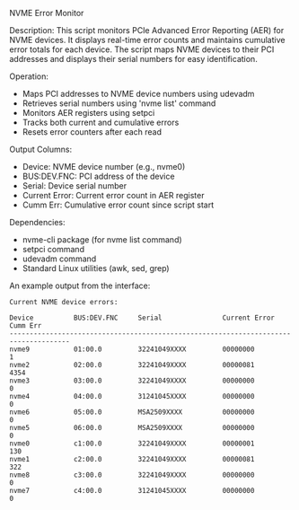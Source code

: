 NVME Error Monitor

Description:
   This script monitors PCIe Advanced Error Reporting (AER) for NVME devices.
   It displays real-time error counts and maintains cumulative error totals
   for each device. The script maps NVME devices to their PCI addresses and
   displays their serial numbers for easy identification.

 Operation:
   - Maps PCI addresses to NVME device numbers using udevadm
   - Retrieves serial numbers using 'nvme list' command
   - Monitors AER registers using setpci
   - Tracks both current and cumulative errors
   - Resets error counters after each read

 Output Columns:
   - Device:       NVME device number (e.g., nvme0)
   - BUS:DEV.FNC:  PCI address of the device
   - Serial:       Device serial number
   - Current Error: Current error count in AER register
   - Cumm Err:     Cumulative error count since script start

 Dependencies:
   - nvme-cli package (for nvme list command)
   - setpci command
   - udevadm command
   - Standard Linux utilities (awk, sed, grep)

An example output from the interface:
```
Current NVME device errors:

Device          BUS:DEV.FNC     Serial               Current Error        Cumm Err       
-------------------------------------------------------------------------------------
nvme9           01:00.0         32241049XXXX         00000000             1              
nvme2           02:00.0         32241049XXXX         00000081             4354           
nvme3           03:00.0         32241049XXXX         00000000             0              
nvme4           04:00.0         31241045XXXX         00000000             0              
nvme6           05:00.0         MSA2509XXXX          00000000             0              
nvme5           06:00.0         MSA2509XXXX          00000000             0              
nvme0           c1:00.0         32241049XXXX         00000001             130            
nvme1           c2:00.0         32241049XXXX         00000081             322            
nvme8           c3:00.0         32241049XXXX         00000000             0              
nvme7           c4:00.0         31241045XXXX         00000000             0
```
